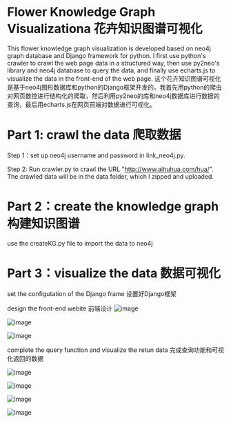 # Flower Knowledge Graph Visualizationa 花卉知识图谱可视化

This flower knowledge graph visualization is developed based on neo4j graph database and Django framework for python. I first use python's crawler to crawl the web page data in a structured way, then use py2neo's library and neo4j database to query the data, and finally use echarts.js to visualize the data in the front-end of the web page.
这个花卉知识图谱可视化是基于neo4j图形数据库和python的Django框架开发的。我首先用python的爬虫对网页数控进行结构化的爬取，然后利用py2neo的库和neo4j数据库进行数据的查询，最后用echarts.js在网页前端对数据进行可视化。

# Part 1: crawl the data 爬取数据

Step 1：set up neo4j username and password in link_neo4j.py.

Step 2: Run crawler.py to crawl the URL "http://www.aihuhua.com/hua/". The crawled data will be in the data folder, which I zipped and uploaded.

# Part 2：create the knowledge graph 构建知识图谱

use the createKG.py file to import the data to neo4j

# Part 3：visualize the data 数据可视化

set the configutation of the Django frame 设置好Django框架

design the front-end webite 前端设计
![image](https://github.com/Becky-Dai/Flower-Knowledge-Graph-Visualization/assets/58799631/a404331a-afcc-4bf6-94f2-36bc7e33abc0)

![image](https://github.com/Becky-Dai/Flower-Knowledge-Graph-Visualization/assets/58799631/9c32d138-12ca-4e45-8204-a27405965d31)

![image](https://github.com/Becky-Dai/Flower-Knowledge-Graph-Visualization/assets/58799631/cbd53438-16df-44cd-863a-8aa5b46bf569)

complete the query function and visualize the retun data 完成查询功能和可视化返回的数据

![image](https://github.com/Becky-Dai/Flower-Knowledge-Graph-Visualization/assets/58799631/7e2097a9-25a4-4545-9494-065b97f4ce4f)

![image](https://github.com/Becky-Dai/Flower-Knowledge-Graph-Visualization/assets/58799631/d63b8f4d-df52-4573-b76f-ad8eda9bf0e1)

![image](https://github.com/Becky-Dai/Flower-Knowledge-Graph-Visualization/assets/58799631/32f96024-8d67-47fc-88c9-8bfd46467780)

![image](https://github.com/Becky-Dai/Flower-Knowledge-Graph-Visualization/assets/58799631/a0744a35-4943-4db4-98d9-0fd756f98242)




